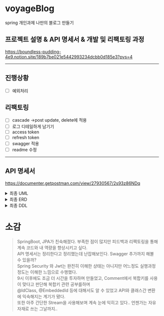 # voyageBlog
spring 개인과제 나만의 블로그 만들기

프로젝트 설명 & API 명세서 & 개발 및 리팩토링 과정
--------------------
https://boundless-pudding-4e9.notion.site/189b7be021e5442993234dcbb0d185e3?pvs=4

----------------------
## 진행상황
- [ ]  예외처리
## 리팩토링
- [ ]  cascade →post update, delete에 적용
- [ ]  로그 디테일하게 남기기
- [ ]  access token
- [ ]  refresh token
- [ ]  swagger 적용
- [ ]  readme 수정
------------------------------

## API 명세서
https://documenter.getpostman.com/view/27930567/2s93z86NDq

<details>
<summary>최종 UML</summary>
<div markdown="1">
    <img src="https://i.postimg.cc/rpbDGqqQ/voyage-Blog-usecase-Diagram-lv3.png" height="700">
</div>
</details>
<details>
<summary>최종 ERD</summary>
<div markdown="2">

<img src="https://i.postimg.cc/BQMKbKGk/lv3-final-erd.png" height="700">

</div>
</details>
<details>
<summary>최종 DDL</summary>
<div markdown="2">

```
create table if not exists user
(
    u_id       bigint auto_increment
        primary key,
    u_email    varchar(36)            not null,
    u_password varchar(64)            not null,
    u_role     enum ('ADMIN', 'USER') not null,
    u_username varchar(12)            not null,
    constraint UK_3oypjjd5orxmgq581pe1rj5q2
        unique (u_username)
);

create table if not exists post
(
    p_id               bigint auto_increment
        primary key,
    created_date       datetime(6) null,
    last_modified_date datetime(6) null,
    p_contents         text        not null,
    p_title            varchar(32) not null,
    p_username         varchar(12) not null,
    u_id               bigint      not null,
    constraint FKfvid82cuoi8ffelpry6l2cgxb
        foreign key (u_id) references user (u_id)
);

create table if not exists comment
(
    c_id               bigint auto_increment
        primary key,
    created_date       datetime(6)  null,
    last_modified_date datetime(6)  null,
    c_contents         varchar(255) not null,
    c_username         varchar(12)  not null,
    p_id               bigint       not null,
    u_id               bigint       not null,
    constraint FKk27qfspr5ar25vidcm2vrisna
        foreign key (p_id) references post (p_id),
    constraint FKoaey9dnt06ts7qqvkknv7ym2n
        foreign key (u_id) references user (u_id)
);

```

</div>
</details>

소감
==
>SpringBoot, JPA가 친숙해졌다. 부족한 점이 많지만 피드백과 리팩토링을 통해 계속 코드와 내 역량을 향상시키고 싶다. <br>
>API 명세서는 정리한다고 정리했는데 난잡해보인다. Swagger 추가까지 해볼 수 있을까?<br>
>Spring Security 와 Jwt는 완전히 이해한 상태는 아니지만 어느정도 실행과정 정도는 이해한 느낌으로 수행했다.<br>
>9시 이후에도 조금 더 시간을 투자하며 만들었고, Comment에서 복합키를 사용이 맞다고 판단해 복합키 관련 공부를하며<br> 
>@IdClass, @EmbeddedId 등에 대해서도 알 수 있었고 API와 클래스간 변환에 익숙해지는 계기가 됐다. <br>
>또한 아주 간단한 Stream을 사용해보며 계속 눈에 익히고 있다.. 언젠가는 자유자재로 쓰는 그날까지..<br>



